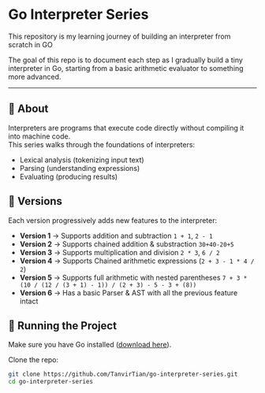 # Go Interpreter Series

This repository is my learning journey of building an interpreter from scratch in GO

The goal of this repo is to document each step as I gradually build a tiny interpreter in Go, starting from a basic arithmetic evaluator to something more advanced.

---

## 📖 About
Interpreters are programs that execute code directly without compiling it into machine code.  
This series walks through the foundations of interpreters:

- Lexical analysis (tokenizing input text)  
- Parsing (understanding expressions)  
- Evaluating (producing results)  

## 📂 Versions
 Each version progressively adds new features to the interpreter:
  
- **Version 1** → Supports addition and subtraction `1 + 1`, `2 - 1`
- **Version 2** → Supports chained addition & substraction  `30+40-20+5`  
- **Version 3** → Supports multiplication and division `2 * 3`, `6 / 2`
- **Version 4** → Supports Chained arithmetic expressions (`2 + 3 - 1 * 4 / 2`)  
- **Version 5** → Supports full arithmetic with nested parentheses  `7 + 3 * (10 / (12 / (3 + 1) - 1)) / (2 + 3) - 5 - 3 + (8))`
-  **Version 6** →  Has a basic Parser & AST with all the  previous feature intact

## 🚀 Running the Project

Make sure you have Go installed ([download here](https://go.dev/dl/)).

Clone the repo:
```bash
git clone https://github.com/TanvirTian/go-interpreter-series.git
cd go-interpreter-series
```